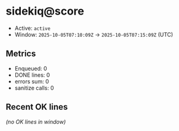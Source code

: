 # sidekiq@score

- Active: `active`
- Window: `2025-10-05T07:10:09Z` → `2025-10-05T07:15:09Z` (UTC)

## Metrics
- Enqueued: 0
- DONE lines: 0
- errors sum: 0
- sanitize calls: 0

## Recent OK lines
_(no OK lines in window)_
